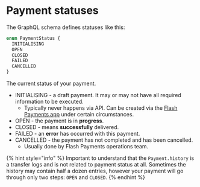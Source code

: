 # Payment statuses

The GraphQL schema defines statuses like this:

```graphql
enum PaymentStatus {
  INITIALISING
  OPEN
  CLOSED
  FAILED
  CANCELLED
}
```

The current status of your payment.

* INITIALISING - a draft payment. It may or may not have all required information to be executed.
  * Typically never happens via API. Can be created via the [Flash Payments app](https://app.flash-fx.com) under certain circumstances.
* OPEN - the payment is in **progress**.
* CLOSED - means **successfully** delivered.
* FAILED - an **error** has occurred with this payment.
* CANCELLED - the payment has not completed and has been cancelled.
  * Usually done by Flash Payments operations team.

{% hint style="info" %}
Important to understand that the `Payment.history` is a transfer logs and is not related to payment status at all. Sometimes the history may contain half a dozen entries, however your payment will go through only two steps: `OPEN` and `CLOSED`.
{% endhint %}
